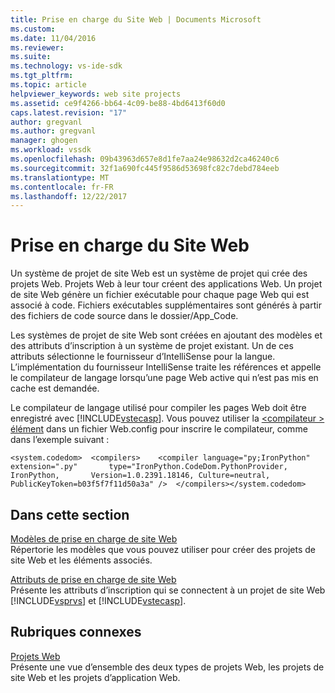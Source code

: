 ```yaml
---
title: Prise en charge du Site Web | Documents Microsoft
ms.custom: 
ms.date: 11/04/2016
ms.reviewer: 
ms.suite: 
ms.technology: vs-ide-sdk
ms.tgt_pltfrm: 
ms.topic: article
helpviewer_keywords: web site projects
ms.assetid: ce9f4266-bb64-4c09-be88-4bd6413f60d0
caps.latest.revision: "17"
author: gregvanl
ms.author: gregvanl
manager: ghogen
ms.workload: vssdk
ms.openlocfilehash: 09b43963d657e8d1fe7aa24e98632d2ca46240c6
ms.sourcegitcommit: 32f1a690fc445f9586d53698fc82c7debd784eeb
ms.translationtype: MT
ms.contentlocale: fr-FR
ms.lasthandoff: 12/22/2017
---
```

# <a name="web-site-support"></a>Prise en charge du Site Web
Un système de projet de site Web est un système de projet qui crée des projets Web. Projets Web à leur tour créent des applications Web. Un projet de site Web génère un fichier exécutable pour chaque page Web qui est associé à code. Fichiers exécutables supplémentaires sont générés à partir des fichiers de code source dans le dossier/App_Code.  
  
 Les systèmes de projet de site Web sont créées en ajoutant des modèles et des attributs d’inscription à un système de projet existant. Un de ces attributs sélectionne le fournisseur d’IntelliSense pour la langue. L’implémentation du fournisseur IntelliSense traite les références et appelle le compilateur de langage lorsqu’une page Web active qui n’est pas mis en cache est demandée.  
  
 Le compilateur de langage utilisé pour compiler les pages Web doit être enregistré avec [!INCLUDE[vstecasp](../../code-quality/includes/vstecasp_md.md)]. Vous pouvez utiliser la [ \<compilateur > élément](/dotnet/framework/configure-apps/file-schema/compiler/compiler-element) dans un fichier Web.config pour inscrire le compilateur, comme dans l’exemple suivant :  
  
```  
<system.codedom>  <compilers>    <compiler language="py;IronPython" extension=".py"       type="IronPython.CodeDom.PythonProvider, IronPython,       Version=1.0.2391.18146, Culture=neutral,       PublicKeyToken=b03f5f7f11d50a3a" />  </compilers></system.codedom>  
```  
  
## <a name="in-this-section"></a>Dans cette section  
 [Modèles de prise en charge de site Web](../../extensibility/internals/web-site-support-templates.md)  
 Répertorie les modèles que vous pouvez utiliser pour créer des projets de site Web et les éléments associés.  
  
 [Attributs de prise en charge de site Web](../../extensibility/internals/web-site-support-attributes.md)  
 Présente les attributs d’inscription qui se connectent à un projet de site Web [!INCLUDE[vsprvs](../../code-quality/includes/vsprvs_md.md)] et [!INCLUDE[vstecasp](../../code-quality/includes/vstecasp_md.md)].  
  
## <a name="related-sections"></a>Rubriques connexes  
 [Projets Web](../../extensibility/internals/web-projects.md)  
 Présente une vue d’ensemble des deux types de projets Web, les projets de site Web et les projets d’application Web.